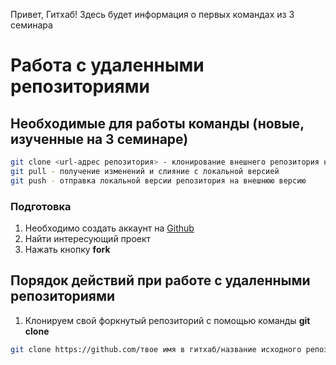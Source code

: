 Привет, Гитхаб! Здесь будет информация о первых командах из 3 семинара

# Работа с удаленными репозиториями
## Необходимые для работы команды (новые, изученные на 3 семинаре)
```sh
git clone <url-адрес репозитория> - клонирование внешнего репозитория на локальный ПК
git pull - получение изменений и слияние с локальной версией
git push - отправка локальной версии репозитория на внешнюю версию
```
### Подготовка
1. Необходимо создать аккаунт на [Github](http://github.com "github.com")
2. Найти интересующий проект
3. Нажать кнопку **fork**

## Порядок действий при работе с удаленными репозиториями
1. Клонируем свой форкнутый репозиторий с помощью команды __git clone__
```sh
git clone https://github.com/твое имя в гитхаб/название исходного репозитория.git
```